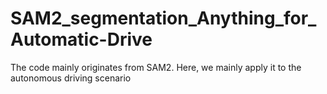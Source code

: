 # SAM2_segmentation_Anything_for_Automatic-Drive
The code mainly originates from SAM2. Here, we mainly apply it to the autonomous driving scenario

